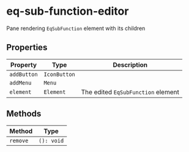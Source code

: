 # eq-sub-function-editor

Pane rendering `EqSubFunction` element with its children

## Properties

| Property    | Type         | Description                        |
|-------------|--------------|------------------------------------|
| `addButton` | `IconButton` |                                    |
| `addMenu`   | `Menu`       |                                    |
| `element`   | `Element`    | The edited `EqSubFunction` element |

## Methods

| Method   | Type       |
|----------|------------|
| `remove` | `(): void` |
